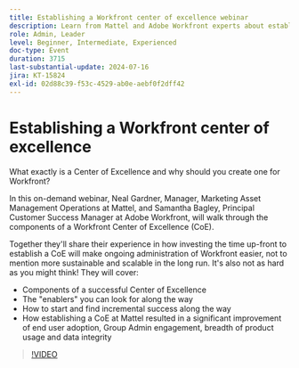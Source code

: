 ```yaml
---
title: Establishing a Workfront center of excellence webinar
description: Learn from Mattel and Adobe Workfront experts about establishing a Workfront Center of Excellence (CoE) in our on-demand webinar. Discover key components, enablers, and incremental steps for sustainable and scalable administration, improving user adoption, and enhancing product usage and data integrity.
role: Admin, Leader
level: Beginner, Intermediate, Experienced
doc-type: Event
duration: 3715
last-substantial-update: 2024-07-16
jira: KT-15824
exl-id: 02d88c39-f53c-4529-ab0e-aebf0f2dff42
---
```

# Establishing a Workfront center of excellence

What exactly is a Center of Excellence and why should you create one for Workfront?  

In this on-demand webinar, Neal Gardner, Manager, Marketing Asset Management Operations at Mattel, and Samantha Bagley, Principal Customer Success Manager at Adobe Workfront, will walk through the components of a Workfront Center of Excellence (CoE).  

Together they'll share their experience in how investing the time up-front to establish a CoE will make ongoing administration of Workfront easier, not to mention more sustainable and scalable in the long run. It's also not as hard as you might think! They will cover:  

* Components of a successful Center of Excellence
* The "enablers" you can look for along the way
* How to start and find incremental success along the way
* How establishing a CoE at Mattel resulted in a significant improvement of end user adoption, Group Admin engagement, breadth of product usage and data integrity

>[!VIDEO](https://video.tv.adobe.com/v/3431018/?learn=on)
